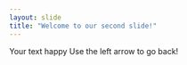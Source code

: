 ```yaml
---
layout: slide
title: "Welcome to our second slide!"
---
```

Your text happy
Use the left arrow to go back!

